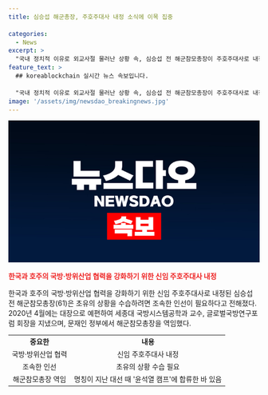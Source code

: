 ```yaml
---
title: 심승섭 해군총장, 주호주대사 내정 소식에 이목 집중

categories:
  - News
excerpt: >
  "국내 정치적 이유로 외교사절 물러난 상황 속, 심승섭 전 해군참모총장이 주호주대사로 내정. 전 주호주대사는 의혹으로 18일만에 물러나며 인선 필요성. 한국과 호주의 국방·방위산업 협력 강화가 배경. 호주는 한국산 장갑차 레드백 도입, 차기 호위함 11척 구매 예정. 심 전 총장의 인선 작업은 다음달 초에 마무리될 것으로 전망." - 요약문
feature_text: >
  ## koreablockchain 실시간 뉴스 속보입니다.

  "국내 정치적 이유로 외교사절 물러난 상황 속, 심승섭 전 해군참모총장이 주호주대사로 내정. 전 주호주대사는 의혹으로 18일만에 물러나며 인선 필요성. 한국과 호주의 국방·방위산업 협력 강화가 배경. 호주는 한국산 장갑차 레드백 도입, 차기 호위함 11척 구매 예정. 심 전 총장의 인선 작업은 다음달 초에 마무리될 것으로 전망." - 요약문
image: '/assets/img/newsdao_breakingnews.jpg'
---
```

![koreablockchain 속보](/assets/img/newsdao_breakingnews.jpg)

<p><b><span style="color: #ee2323;">한국과 호주의 국방·방위산업 협력을 강화하기 위한 신임 주호주대사 내정</span></b></p>

<p>한국과 호주의 국방·방위산업 협력을 강화하기 위한 신임 주호주대사로 내정된 심승섭 전 해군참모총장(61)은 초유의 상황을 수습하려면 조속한 인선이 필요하다고 전해졌다. 2020년 4월에는 대장으로 예편하여 세종대 국방시스템공학과 교수, 글로벌국방연구포럼 회장을 지냈으며, 문재인 정부에서 해군참모총장을 역임했다. </p>

<table>
  <tr>
    <td style="text-align: center; height: 17px;"><b>중요한</b></td>
    <td style="text-align: center; height: 17px;"><b>내용</b></td>
  </tr>
  <tr>
    <td style="text-align: center;">국방·방위산업 협력</td>
    <td style="text-align: center;">신임 주호주대사 내정</td>
  </tr>
  <tr>
    <td style="text-align: center;">조속한 인선</td>
    <td style="text-align: center;">초유의 상황 수습 필요</td>
  </tr>
  <tr>
    <td style="text-align: center;">해군참모총장 역임</td>
    <td style="text-align: center;">명칭이 지난 대선 때 '윤석열 캠프'에 합류한 바 있음</td>
  </tr>
</table>

<p data-ke-size="size16">&nbsp;</p>

